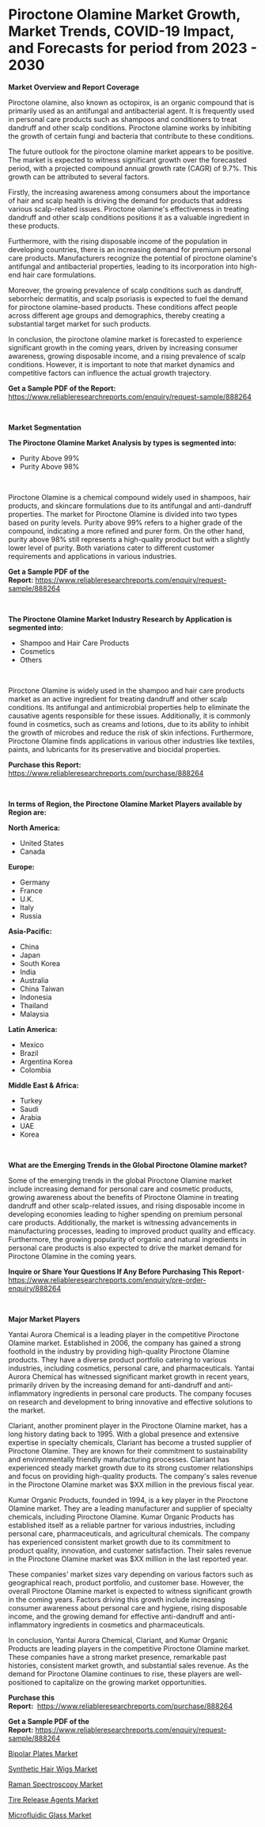<p><h1>Piroctone Olamine Market Growth, Market Trends, COVID-19 Impact, and Forecasts for period from 2023 - 2030</h1></p><p><strong>Market Overview and Report Coverage</strong></p>
<p><p>Piroctone olamine, also known as octopirox, is an organic compound that is primarily used as an antifungal and antibacterial agent. It is frequently used in personal care products such as shampoos and conditioners to treat dandruff and other scalp conditions. Piroctone olamine works by inhibiting the growth of certain fungi and bacteria that contribute to these conditions.</p><p>The future outlook for the piroctone olamine market appears to be positive. The market is expected to witness significant growth over the forecasted period, with a projected compound annual growth rate (CAGR) of 9.7%. This growth can be attributed to several factors.</p><p>Firstly, the increasing awareness among consumers about the importance of hair and scalp health is driving the demand for products that address various scalp-related issues. Piroctone olamine's effectiveness in treating dandruff and other scalp conditions positions it as a valuable ingredient in these products.</p><p>Furthermore, with the rising disposable income of the population in developing countries, there is an increasing demand for premium personal care products. Manufacturers recognize the potential of piroctone olamine's antifungal and antibacterial properties, leading to its incorporation into high-end hair care formulations.</p><p>Moreover, the growing prevalence of scalp conditions such as dandruff, seborrheic dermatitis, and scalp psoriasis is expected to fuel the demand for piroctone olamine-based products. These conditions affect people across different age groups and demographics, thereby creating a substantial target market for such products.</p><p>In conclusion, the piroctone olamine market is forecasted to experience significant growth in the coming years, driven by increasing consumer awareness, growing disposable income, and a rising prevalence of scalp conditions. However, it is important to note that market dynamics and competitive factors can influence the actual growth trajectory.</p></p>
<p><strong>Get a Sample PDF of the Report:</strong> <a href="https://www.reliableresearchreports.com/enquiry/request-sample/888264">https://www.reliableresearchreports.com/enquiry/request-sample/888264</a></p>
<p>&nbsp;</p>
<p><strong>Market Segmentation</strong></p>
<p><strong>The Piroctone Olamine Market Analysis by types is segmented into:</strong></p>
<p><ul><li>Purity Above 99%</li><li>Purity Above 98%</li></ul></p>
<p>&nbsp;</p>
<p><p>Piroctone Olamine is a chemical compound widely used in shampoos, hair products, and skincare formulations due to its antifungal and anti-dandruff properties. The market for Piroctone Olamine is divided into two types based on purity levels. Purity above 99% refers to a higher grade of the compound, indicating a more refined and purer form. On the other hand, purity above 98% still represents a high-quality product but with a slightly lower level of purity. Both variations cater to different customer requirements and applications in various industries.</p></p>
<p><strong>Get a Sample PDF of the Report:</strong>&nbsp;<a href="https://www.reliableresearchreports.com/enquiry/request-sample/888264">https://www.reliableresearchreports.com/enquiry/request-sample/888264</a></p>
<p>&nbsp;</p>
<p><strong>The Piroctone Olamine Market Industry Research by Application is segmented into:</strong></p>
<p><ul><li>Shampoo and Hair Care Products</li><li>Cosmetics</li><li>Others</li></ul></p>
<p>&nbsp;</p>
<p><p>Piroctone Olamine is widely used in the shampoo and hair care products market as an active ingredient for treating dandruff and other scalp conditions. Its antifungal and antimicrobial properties help to eliminate the causative agents responsible for these issues. Additionally, it is commonly found in cosmetics, such as creams and lotions, due to its ability to inhibit the growth of microbes and reduce the risk of skin infections. Furthermore, Piroctone Olamine finds applications in various other industries like textiles, paints, and lubricants for its preservative and biocidal properties.</p></p>
<p><strong>Purchase this Report:</strong>&nbsp; <a href="https://www.reliableresearchreports.com/purchase/888264">https://www.reliableresearchreports.com/purchase/888264</a></p>
<p>&nbsp;</p>
<p><strong>In terms of Region, the Piroctone Olamine Market Players available by Region are:</strong></p>
<p>
    <p> <strong> North America: </strong>
        <ul>
            <li>United States</li>
            <li>Canada</li>
        </ul>
        </p> 
    <p> <strong> Europe: </strong>
        <ul>
            <li>Germany</li>
            <li>France</li>
            <li>U.K.</li>
            <li>Italy</li>
            <li>Russia</li>
        </ul>
        </p> 
    <p> <strong> Asia-Pacific: </strong>
        <ul>
            <li>China</li>
            <li>Japan</li>
            <li>South Korea</li>
            <li>India</li>
            <li>Australia</li>
            <li>China Taiwan</li>
            <li>Indonesia</li>
            <li>Thailand</li>
            <li>Malaysia</li>
        </ul>
        </p> 
    <p> <strong> Latin America: </strong>
        <ul>
            <li>Mexico</li>
            <li>Brazil</li>
            <li>Argentina Korea</li>
            <li>Colombia</li>
        </ul>
        </p> 
    <p> <strong> Middle East & Africa: </strong>
        <ul>
            <li>Turkey</li>
            <li>Saudi</li>
            <li>Arabia</li>
            <li>UAE</li>
            <li>Korea</li>
        </ul>
    </p>
    </p>
<p>&nbsp;</p>
<p><strong>What are the Emerging Trends in the Global Piroctone Olamine market?</strong></p>
<p><p>Some of the emerging trends in the global Piroctone Olamine market include increasing demand for personal care and cosmetic products, growing awareness about the benefits of Piroctone Olamine in treating dandruff and other scalp-related issues, and rising disposable income in developing economies leading to higher spending on premium personal care products. Additionally, the market is witnessing advancements in manufacturing processes, leading to improved product quality and efficacy. Furthermore, the growing popularity of organic and natural ingredients in personal care products is also expected to drive the market demand for Piroctone Olamine in the coming years.</p></p>
<p><strong>Inquire or Share Your Questions If Any Before Purchasing This Report</strong>- <a href="https://www.reliableresearchreports.com/enquiry/pre-order-enquiry/888264">https://www.reliableresearchreports.com/enquiry/pre-order-enquiry/888264</a></p>
<p>&nbsp;</p>
<p><strong>Major Market Players</strong></p>
<p><p>Yantai Aurora Chemical is a leading player in the competitive Piroctone Olamine market. Established in 2006, the company has gained a strong foothold in the industry by providing high-quality Piroctone Olamine products. They have a diverse product portfolio catering to various industries, including cosmetics, personal care, and pharmaceuticals. Yantai Aurora Chemical has witnessed significant market growth in recent years, primarily driven by the increasing demand for anti-dandruff and anti-inflammatory ingredients in personal care products. The company focuses on research and development to bring innovative and effective solutions to the market.</p><p>Clariant, another prominent player in the Piroctone Olamine market, has a long history dating back to 1995. With a global presence and extensive expertise in specialty chemicals, Clariant has become a trusted supplier of Piroctone Olamine. They are known for their commitment to sustainability and environmentally friendly manufacturing processes. Clariant has experienced steady market growth due to its strong customer relationships and focus on providing high-quality products. The company's sales revenue in the Piroctone Olamine market was $XX million in the previous fiscal year.</p><p>Kumar Organic Products, founded in 1994, is a key player in the Piroctone Olamine market. They are a leading manufacturer and supplier of specialty chemicals, including Piroctone Olamine. Kumar Organic Products has established itself as a reliable partner for various industries, including personal care, pharmaceuticals, and agricultural chemicals. The company has experienced consistent market growth due to its commitment to product quality, innovation, and customer satisfaction. Their sales revenue in the Piroctone Olamine market was $XX million in the last reported year.</p><p>These companies' market sizes vary depending on various factors such as geographical reach, product portfolio, and customer base. However, the overall Piroctone Olamine market is expected to witness significant growth in the coming years. Factors driving this growth include increasing consumer awareness about personal care and hygiene, rising disposable income, and the growing demand for effective anti-dandruff and anti-inflammatory ingredients in cosmetics and pharmaceuticals.</p><p>In conclusion, Yantai Aurora Chemical, Clariant, and Kumar Organic Products are leading players in the competitive Piroctone Olamine market. These companies have a strong market presence, remarkable past histories, consistent market growth, and substantial sales revenue. As the demand for Piroctone Olamine continues to rise, these players are well-positioned to capitalize on the growing market opportunities.</p></p>
<p><strong>Purchase this Report:</strong>&nbsp;&nbsp;<a href="https://www.reliableresearchreports.com/purchase/888264">https://www.reliableresearchreports.com/purchase/888264</a></p>
<p></p>
<p><strong>Get a Sample PDF of the Report:</strong>&nbsp;<a href="https://www.reliableresearchreports.com/enquiry/request-sample/888264">https://www.reliableresearchreports.com/enquiry/request-sample/888264</a></p>
<p><p><a href="https://medium.com/@christianhunter987/bipolar-plates-market-report-reveals-the-latest-trends-and-growth-opportunities-of-this-market-c85dc63f5faa">Bipolar Plates Market</a></p><p><a href="https://medium.com/@raymondgray765/synthetic-hair-wigs-market-insight-market-trends-growth-forecasted-from-2023-to-2030-9b192b426476">Synthetic Hair Wigs Market</a></p><p><a href="https://medium.com/@the.strong.zer0/raman-spectroscopy-market-analysis-and-sze-forecasted-for-period-from-2023-to-2030-35c43abf821b">Raman Spectroscopy Market</a></p><p><a href="https://github.com/JameTravis/Market-Research-Report-List-2/blob/main/tire-release-agents-market.md">Tire Release Agents Market</a></p><p><a href="https://github.com/amonskiyk/Market-Research-Report-List-1/blob/main/microfluidic-glass-market.md">Microfluidic Glass Market</a></p></p>